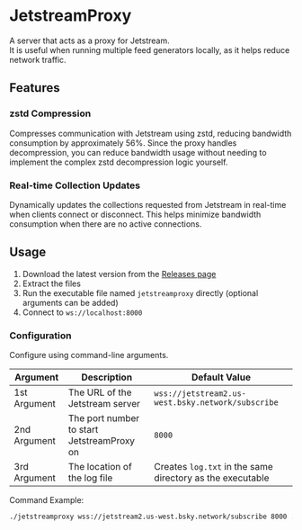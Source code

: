 # JetstreamProxy

A server that acts as a proxy for Jetstream.  
It is useful when running multiple feed generators locally, as it helps reduce network traffic.

## Features

### zstd Compression
Compresses communication with Jetstream using zstd, reducing bandwidth consumption by approximately 56%. Since the proxy handles decompression, you can reduce bandwidth usage without needing to implement the complex zstd decompression logic yourself.

### Real-time Collection Updates
Dynamically updates the collections requested from Jetstream in real-time when clients connect or disconnect. This helps minimize bandwidth consumption when there are no active connections.

## Usage

1. Download the latest version from the [Releases page](https://github.com/tomo-x7/Jetstreamproxy/releases)
2. Extract the files
3. Run the executable file named `jetstreamproxy` directly (optional arguments can be added)
4. Connect to `ws://localhost:8000`

### Configuration
Configure using command-line arguments.

| Argument | Description | Default Value |
|-|-|-|
| 1st Argument | The URL of the Jetstream server | `wss://jetstream2.us-west.bsky.network/subscribe` |
| 2nd Argument | The port number to start JetstreamProxy on | `8000` |  
| 3rd Argument | The location of the log file | Creates `log.txt` in the same directory as the executable |  

Command Example:
```sh
./jetstreamproxy wss://jetstream2.us-west.bsky.network/subscribe 8000 ./log.txt
